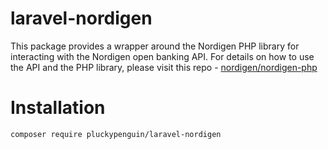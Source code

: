 # laravel-nordigen
This package provides a wrapper around the Nordigen PHP library for interacting with the Nordigen open banking API. For details on how to use the API and the PHP library,
please visit this repo - [nordigen/nordigen-php](https://github.com/nordigen/nordigen-php)

# Installation
```
composer require pluckypenguin/laravel-nordigen
```

